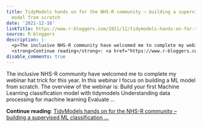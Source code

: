 ```yaml
---
title: TidyModels hands on for the NHS-R community – building a supervised ML classification
  model from scratch
date: '2021-12-16'
linkTitle: https://www.r-bloggers.com/2021/12/tidymodels-hands-on-for-the-nhs-r-community-building-a-supervised-ml-classification-model-from-scratch/
source: R-bloggers
description: |-
  <p>The inclusive NHS-R community have welcomed me to complete my webinar hat trick for this year. In this webinar I focus on building a ML model from scratch. The overview of the webinar is: Build your first Machine Learning classification model with tidymodels Understanding data processing for machine learning Evaluate ...</p>
  <strong>Continue reading</strong>: <a href="https://www.r-bloggers.com/2021/12/tidymodels-hands-on-for-the-nhs-r-community-building-a-supervised-ml-classification-model-from-scratch/">TidyModels hands on for the NHS-R community – building a supervised ML classification  ...
disable_comments: true
---
```

<p>The inclusive NHS-R community have welcomed me to complete my webinar hat trick for this year. In this webinar I focus on building a ML model from scratch. The overview of the webinar is: Build your first Machine Learning classification model with tidymodels Understanding data processing for machine learning Evaluate ...</p>
<strong>Continue reading</strong>: <a href="https://www.r-bloggers.com/2021/12/tidymodels-hands-on-for-the-nhs-r-community-building-a-supervised-ml-classification-model-from-scratch/">TidyModels hands on for the NHS-R community – building a supervised ML classification  ...